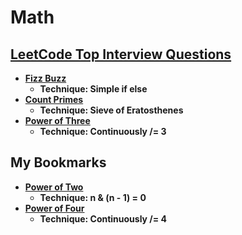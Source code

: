 # Math

## [LeetCode Top Interview Questions](https://leetcode.com/explore/interview/card/top-interview-questions-easy/102/math/)

- **[Fizz Buzz](https://leetcode.com/explore/interview/card/top-interview-questions-easy/102/math/743/)**
  - **Technique: Simple if else**
- **[Count Primes](https://leetcode.com/explore/interview/card/top-interview-questions-easy/102/math/744/)**
  - **Technique: Sieve of Eratosthenes**
- **[Power of Three](https://leetcode.com/explore/interview/card/top-interview-questions-easy/102/math/745/)**
  - **Technique: Continuously /= 3**

## My Bookmarks

- **[Power of Two](https://leetcode.com/problems/power-of-two/description/)**
  - **Technique: n & (n - 1) = 0**
- **[Power of Four](https://leetcode.com/problems/power-of-four/description/)**
  - **Technique: Continuously /= 4**
